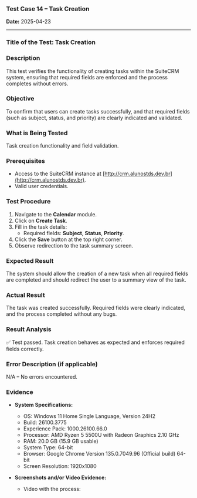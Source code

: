 ### **Test Case 14 – Task Creation**

**Date:** 2025-04-23

---

### **Title of the Test:** Task Creation

### **Description**

This test verifies the functionality of creating tasks within the SuiteCRM system, ensuring that required fields are enforced and the process completes without errors.

### **Objective**

To confirm that users can create tasks successfully, and that required fields (such as subject, status, and priority) are clearly indicated and validated.

### **What is Being Tested**

Task creation functionality and field validation.

### **Prerequisites**

- Access to the SuiteCRM instance at [http://crm.alunostds.dev.br](http://crm.alunostds.dev.br).
- Valid user credentials.

### **Test Procedure**

1. Navigate to the **Calendar** module.
2. Click on **Create Task**.
3. Fill in the task details:
   - Required fields: **Subject**, **Status**, **Priority**.
4. Click the **Save** button at the top right corner.
5. Observe redirection to the task summary screen.

### **Expected Result**

The system should allow the creation of a new task when all required fields are completed and should redirect the user to a summary view of the task.

### **Actual Result**

The task was created successfully. Required fields were clearly indicated, and the process completed without any bugs.

### **Result Analysis**

✅ Test passed. Task creation behaves as expected and enforces required fields correctly.

### **Error Description (if applicable)**

N/A – No errors encountered.

### **Evidence**

- **System Specifications:**
  - OS: Windows 11 Home Single Language, Version 24H2
  - Build: 26100.3775
  - Experience Pack: 1000.26100.66.0
  - Processor: AMD Ryzen 5 5500U with Radeon Graphics 2.10 GHz
  - RAM: 20.0 GB (15.9 GB usable)
  - System Type: 64-bit
  - Browser: Google Chrome Version 135.0.7049.96 (Official build) 64-bit
  - Screen Resolution: 1920x1080

- **Screenshots and/or Video Evidence:**
  - Video with the process:

